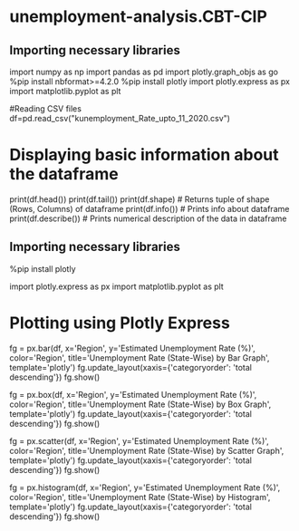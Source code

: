 # unemployment-analysis.CBT-CIP
## Importing necessary libraries
import numpy as np
import pandas as pd
import plotly.graph_objs as go
%pip install nbformat>=4.2.0
%pip install plotly
import plotly.express as px
import matplotlib.pyplot as plt

#Reading CSV files 
df=pd.read_csv("kunemployment_Rate_upto_11_2020.csv")

# Displaying basic information about the dataframe
print(df.head())
print(df.tail())
print(df.shape)  # Returns tuple of shape (Rows, Columns) of dataframe
print(df.info())  # Prints info about dataframe
print(df.describe())  # Prints numerical description of the data in dataframe

## Importing necessary libraries
%pip install plotly

import plotly.express as px
import matplotlib.pyplot as plt

# Plotting using Plotly Express
fg = px.bar(df, x='Region', y='Estimated Unemployment Rate (%)', color='Region',
            title='Unemployment Rate (State-Wise) by Bar Graph', template='plotly')
fg.update_layout(xaxis={'categoryorder': 'total descending'})
fg.show()

fg = px.box(df, x='Region', y='Estimated Unemployment Rate (%)', color='Region',
            title='Unemployment Rate (State-Wise) by Box Graph', template='plotly')
fg.update_layout(xaxis={'categoryorder': 'total descending'})
fg.show()

fg = px.scatter(df, x='Region', y='Estimated Unemployment Rate (%)', color='Region',
               title='Unemployment Rate (State-Wise) by Scatter Graph', template='plotly')
fg.update_layout(xaxis={'categoryorder': 'total descending'})
fg.show()

fg = px.histogram(df, x='Region', y='Estimated Unemployment Rate (%)', color='Region',
                 title='Unemployment Rate (State-Wise) by Histogram', template='plotly')
fg.update_layout(xaxis={'categoryorder': 'total descending'})
fg.show()
